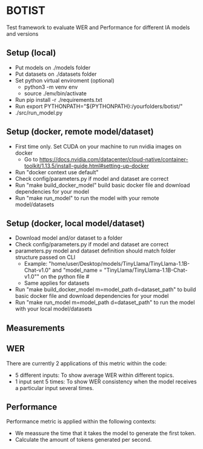 # BOTIST
Test framework to evaluate WER and Performance for different IA models and versions


## Setup (local)
- Put models on ./models folder
- Put datasets on ./datasets folder
- Set python virtual enviroment (optional)
  - python3 -m venv env
  - source ./env/bin/activate
- Run pip install -r ./requirements.txt
- Run export PYTHONPATH="${PYTHONPATH}:/yourfolders/botist/"
- ./src/run_model.py

## Setup (docker, remote model/dataset)
- First time only. Set CUDA on your machine to run nvidia images on docker
  - Go to https://docs.nvidia.com/datacenter/cloud-native/container-toolkit/1.13.5/install-guide.html#setting-up-docker
- Run "docker context use default"
- Check config/parameters.py if model and dataset are correct
- Run "make build_docker_model" build basic docker file and download dependencies for your model
- Run "make run_model" to run the model with your remote model/datasets

## Setup (docker, local model/dataset)
- Download model and/or dataset to a folder
- Check config/parameters.py if model and dataset are correct
- parameters.py model and dataset definition should match folder structure passed on CLI
  - Example: "home/user/Desktop/models/TinyLlama/TinyLlama-1.1B-Chat-v1.0" and "model_name = "TinyLlama/TinyLlama-1.1B-Chat-v1.0"" on the python file # 
  - Same applies for datasets
- Run "make build_docker_model m=model_path d=dataset_path" to build basic docker file and download dependencies for your model
- Run "make run_model m=model_path d=dataset_path" to run the model with your local model/datasets

## Measurements
## WER
There are currently 2 applications of this metric within the code:
  - 5 different inputs: To show average WER within different topics.
  - 1 input sent 5 times: To show WER consistency when the model receives a particular input several times.

## Performance
Performance metric is applied within the following contexts:
  - We meassure the time that it takes the model to generate the first token.
  - Calculate the amount of tokens generated per second.
